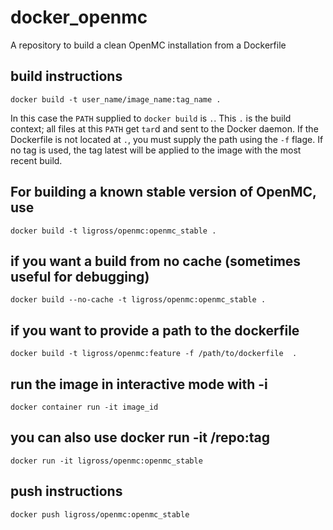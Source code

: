 # docker_openmc
A repository to build a clean OpenMC installation from a Dockerfile

## build instructions
```
docker build -t user_name/image_name:tag_name .
```
In this case the `PATH` supplied to `docker build` is `.`. This `.` is the build context; all files at this `PATH` get `tar`d and sent to the Docker daemon. If the Dockerfile is not located at `.`, you must supply the path using the `-f` flage. If no tag is used, the tag latest will be applied to the image with the most recent build.
## For building a known stable version of OpenMC, use
```
docker build -t ligross/openmc:openmc_stable .
```
## if you want a build from no cache (sometimes useful for debugging)
```
docker build --no-cache -t ligross/openmc:openmc_stable .
```
## if you want to provide a path to the dockerfile
```
docker build -t ligross/openmc:feature -f /path/to/dockerfile  .
```
## run the image in interactive mode with -i
```
docker container run -it image_id
```
## you can also use docker run -it <user>/repo:tag
```
docker run -it ligross/openmc:openmc_stable
```
## push instructions
```
docker push ligross/openmc:openmc_stable
```